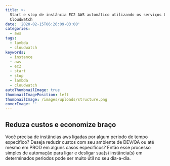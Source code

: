 ```yaml
---
title: >-
  Start e stop de instância EC2 AWS automático utilizando os serviços Lambda e
  Cloudwatch
date: '2020-02-15T06:26:09-03:00'
categories:
  - aws
tags:
  - lambda
  - cloudwatch
keywords:
  - instance
  - aws
  - ec2
  - start
  - stop
  - lambda
  - cloudwatch
autoThumbnailImage: true
thumbnailImagePosition: left
thumbnailImage: /images/uploads/structure.png
coverImage: ''
---
```

## Reduza custos e economize braço

Você precisa de instâncias aws ligadas por algum periodo de tempo expecifico? Deseja reduzir custos com seu ambiente de DEV/QA ou até mesmo em PROD em alguns casos especificos? Então esse processo simples de automação para ligar e desligar sua(s) instância(s) em determinados periodos pode ser muito útil no seu dia-a-dia.
